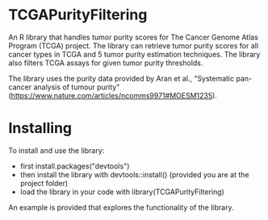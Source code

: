 # TCGAPurityFiltering

An R library that handles tumor purity scores for The Cancer Genome Atlas Program (TCGA) project. The library can retrieve tumor purity scores for all cancer types in TCGA and 5 tumor purity estimation techniques. The library also filters TCGA assays for given tumor purity thresholds.

The library uses the purity data provided by Aran et al., "Systematic pan-cancer analysis of tumour purity" (https://www.nature.com/articles/ncomms9971#MOESM1235).


# Installing

To install and use the library:
- first install.packages("devtools")
- then install the library with devtools::install() (provided you are at the project folder)
- load the library in your code with library(TCGAPurityFiltering)

An example is provided that explores the functionality of the library.
